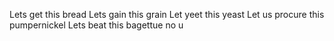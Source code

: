 Lets get this bread
Lets gain this grain
Let yeet this yeast
Let us procure this pumpernickel
Lets beat this bagettue no u 